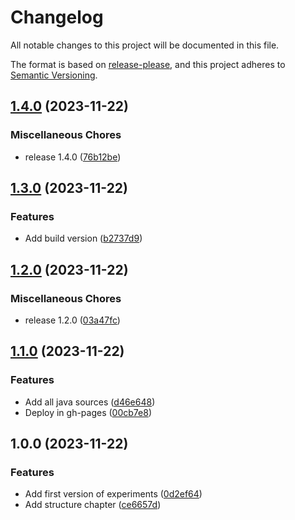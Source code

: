 # Changelog

All notable changes to this project will be documented in this file.

The format is based on [release-please](https://github.com/googleapis/release-please),
and this project adheres to [Semantic Versioning](https://semver.org/spec/v2.0.0.html).

## [1.4.0](https://github.com/kevinah95/master-thesis-experiments/compare/v1.3.0...v1.4.0) (2023-11-22)


### Miscellaneous Chores

* release 1.4.0 ([76b12be](https://github.com/kevinah95/master-thesis-experiments/commit/76b12bee24c5a82a9ba287fa9b10c961faeeea0f))

## [1.3.0](https://github.com/kevinah95/master-thesis-experiments/compare/v1.2.0...v1.3.0) (2023-11-22)


### Features

* Add build version ([b2737d9](https://github.com/kevinah95/master-thesis-experiments/commit/b2737d9d9141f5c62b224b8e651c799802ba26e2))

## [1.2.0](https://github.com/kevinah95/master-thesis-experiments/compare/v1.1.0...v1.2.0) (2023-11-22)


### Miscellaneous Chores

* release 1.2.0 ([03a47fc](https://github.com/kevinah95/master-thesis-experiments/commit/03a47fc87b1b0324090d71fab8af614edfce7907))

## [1.1.0](https://github.com/kevinah95/master-thesis-experiments/compare/v1.0.0...v1.1.0) (2023-11-22)


### Features

* Add all java sources ([d46e648](https://github.com/kevinah95/master-thesis-experiments/commit/d46e648eca86ccfe9804587202e9886392bbeffe))
* Deploy in gh-pages ([00cb7e8](https://github.com/kevinah95/master-thesis-experiments/commit/00cb7e8832de1fb893d669c8564a0f63810c2a0b))

## 1.0.0 (2023-11-22)


### Features

* Add first version of experiments ([0d2ef64](https://github.com/kevinah95/master-thesis-experiments/commit/0d2ef6409b19783cb00a8285ba88b51544bdbda4))
* Add structure chapter ([ce6657d](https://github.com/kevinah95/master-thesis-experiments/commit/ce6657d61537fe9db74785d51a4f733ce8b83de8))
